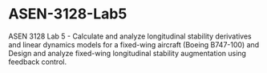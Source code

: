 # ASEN-3128-Lab5
ASEN 3128 Lab 5 - Calculate and analyze longitudinal stability derivatives and linear dynamics models for a fixed-wing aircraft (Boeing B747-100) and Design and analyze fixed-wing longitudinal stability augmentation using feedback control.

